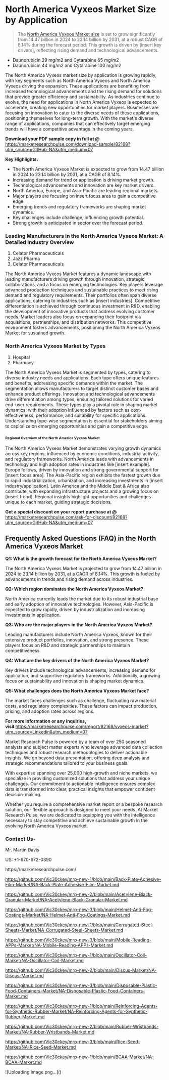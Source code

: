 <h1>North America Vyxeos Market&nbsp;Size by Application</h1><blockquote><p>The <a href="https://marketresearchpulse.com/download-sample/82168?utm_source=GitHub-NA&amp;utm_medium=07">North America Vyxeos Market size</a> is set to grow significantly from 14.47 billion in 2024 to 23.14 billion by 2031, at a robust CAGR of 8.14% during the forecast period. This growth is driven by [insert key drivers], reflecting rising demand and technological advancements.</p></blockquote><ul><li>Daunorubicin 29 mg/m2 and Cytarabine 65 mg/m2 <li> Daunorubicin 44 mg/m2 and Cytarabine 100 mg/m2</li></ul><p>The North America Vyxeos market size by application is growing rapidly, with key segments such as North America Vyxeos and North America Vyxeos driving the expansion. These applications are benefiting from increased technological advancements and the rising demand for solutions that provide greater efficiency and sustainability. As industries continue to evolve, the need for applications in North America Vyxeos is expected to accelerate, creating new opportunities for market players. Businesses are focusing on innovation to cater to the diverse needs of these applications, positioning themselves for long-term growth. With the market's diverse range of applications, companies that can effectively target emerging trends will have a competitive advantage in the coming years.</p><p><strong>Download your PDF sample copy in full at @ </strong><a href="https://marketresearchpulse.com/download-sample/82168?utm_source=GitHub-NA&amp;utm_medium=07">https://marketresearchpulse.com/download-sample/82168?utm_source=GitHub-NA&amp;utm_medium=07</a></p><p><strong>Key Highlights: </strong></p><ul><li>The North America Vyxeos Market is expected to grow from 14.47 billion in 2024 to 23.14 billion by 2031, at a CAGR of 8.14%.</li><li>Increasing demand for trend or application is driving market growth.</li><li>Technological advancements and innovation are key market drivers.</li><li>North America, Europe, and Asia-Pacific are leading regional markets.</li><li>Major players are focusing on insert focus area to gain a competitive edge.</li><li>Emerging trends and regulatory frameworks are shaping market dynamics.</li><li>Key challenges include challenge, influencing growth potential.</li><li>Strong growth is anticipated in sector over the forecast period.</li></ul><h3>Leading Manufacturers in the North America Vyxeos Market: A Detailed Industry Overview</h3><ol><li>Celator Pharmaceuticals</li><li>Jazz Pharma</li><li>Celator Pharmaceuticals</li></ol><div class="flex max-w-full flex-col flex-grow"><div class="min-h-8 text-message flex w-full flex-col items-end gap-2 whitespace-normal break-words [.text-message+&amp;]:mt-5" dir="auto" data-message-author-role="assistant" data-message-id="fd8432e4-4910-450d-b182-61b7bfb0a01f" data-message-model-slug="gpt-4o"><div class="flex w-full flex-col gap-1 empty:hidden first:pt-[3px]"><div class="markdown prose w-full break-words dark:prose-invert light"><p>The North America Vyxeos Market features a dynamic landscape with leading manufacturers driving growth through innovation, strategic collaborations, and a focus on emerging technologies. Key players leverage advanced production techniques and sustainable practices to meet rising demand and regulatory requirements. Their portfolios often span diverse applications, catering to industries such as [insert industries]. Competitive differentiation is achieved through continuous investment in R&amp;D, enabling the development of innovative products that address evolving customer needs. Market leaders also focus on expanding their footprint via acquisitions, partnerships, and distribution networks. This competitive environment fosters advancements, positioning the North America Vyxeos Market for sustained growth.</p></div></div></div></div><h3>North America Vyxeos Market by Types</h3><ol><li>Hospital <li> Pharmacy</li></ol><div class="flex max-w-full flex-col flex-grow"><div class="min-h-8 text-message flex w-full flex-col items-end gap-2 whitespace-normal break-words [.text-message+&amp;]:mt-5" dir="auto" data-message-author-role="assistant" data-message-id="084470be-0bb7-4664-bddf-5156b4f41249" data-message-model-slug="gpt-4o-mini"><div class="flex w-full flex-col gap-1 empty:hidden first:pt-[3px]"><div class="markdown prose w-full break-words dark:prose-invert light"><p>The North America Vyxeos Market is segmented by types, catering to diverse industry needs and applications. Each type offers unique features and benefits, addressing specific demands within the market. The segmentation allows manufacturers to target distinct customer bases and enhance product offerings. Innovation and technological advancements drive differentiation among types, ensuring tailored solutions for varied end-user requirements. These types play a pivotal role in shaping market dynamics, with their adoption influenced by factors such as cost-effectiveness, performance, and suitability for specific applications. Understanding type-wise segmentation is essential for stakeholders aiming to capitalize on emerging opportunities and gain a competitive edge.</p></div></div></div></div><h3><span style="font-size: 11px;">Regional Overview of the North America Vyxeos Market</span></h3><div class="flex max-w-full flex-col flex-grow"><div class="min-h-8 text-message flex w-full flex-col items-end gap-2 whitespace-normal break-words [.text-message+&amp;]:mt-5" dir="auto" data-message-author-role="assistant" data-message-id="e9038762-ce64-4e30-91c9-9bd413514231" data-message-model-slug="gpt-4o-mini"><div class="flex w-full flex-col gap-1 empty:hidden first:pt-[3px]"><div class="markdown prose w-full break-words dark:prose-invert light"><p>The North America Vyxeos Market demonstrates varying growth dynamics across key regions, influenced by economic conditions, industrial activity, and regulatory frameworks. North America leads with advancements in technology and high adoption rates in industries like [insert example]. Europe follows, driven by innovation and strong governmental support for [insert focus area]. The Asia-Pacific region exhibits the fastest growth due to rapid industrialization, urbanization, and increasing investments in [insert industry/application]. Latin America and the Middle East &amp; Africa also contribute, with expanding infrastructure projects and a growing focus on [insert trend]. Regional insights highlight opportunities and challenges unique to each market, guiding strategic decisions.</p></div></div></div></div><p><strong>Get a special discount on your report purchase at @ </strong><a href="https://marketresearchpulse.com/ask-for-discount/82168?utm_source=GitHub-NA&amp;utm_medium=07">https://marketresearchpulse.com/ask-for-discount/82168?utm_source=GitHub-NA&amp;utm_medium=07</a></p><h2>Frequently Asked Questions (FAQ) in the North America Vyxeos Market</h2><p><strong>Q1: What is the growth forecast for the North America Vyxeos Market?</strong></p><p>The North America Vyxeos Market is projected to grow from 14.47 billion in 2024 to 23.14 billion by 2031, at a CAGR of 8.14%. This growth is fueled by advancements in trends and rising demand across industries.</p><p><strong>Q2: Which region dominates the North America Vyxeos Market?</strong></p><p>North America currently leads the market due to its robust industrial base and early adoption of innovative technologies. However, Asia-Pacific is expected to grow rapidly, driven by industrialization and increasing investments in application.</p><p><strong>Q3: Who are the major players in the North America Vyxeos Market?</strong></p><p>Leading manufacturers include North America Vyxeos, known for their extensive product portfolios, innovation, and strong presence. These players focus on R&amp;D and strategic partnerships to maintain competitiveness.</p><p><strong>Q4: What are the key drivers of the North America Vyxeos Market?</strong></p><p>Key drivers include technological advancements, increasing demand for application, and supportive regulatory frameworks. Additionally, a growing focus on sustainability and innovation is shaping market dynamics.</p><p><strong>Q5: What challenges does the North America Vyxeos Market face?</strong></p><p>The market faces challenges such as challenge, fluctuating raw material costs, and regulatory complexities. These factors can impact production, pricing, and adoption rates across regions.</p><p><strong>For more information or any inquiries, visit&nbsp;</strong><a href="https://marketresearchpulse.com/report/82168/vyxeos-market?utm_source=Linkedin&utm_medium=07">https://marketresearchpulse.com/report/82168/vyxeos-market?utm_source=Linkedin&utm_medium=07</a></p><p>Market Research Pulse is powered by a team of over 250 seasoned analysts and subject matter experts who leverage advanced data collection techniques and robust research methodologies to deliver actionable insights. We go beyond data presentation, offering deep analysis and strategic recommendations tailored to your business goals.</p><p>With expertise spanning over 25,000 high-growth and niche markets, we specialize in providing customized solutions that address your unique challenges. Our commitment to actionable intelligence ensures complex data is transformed into clear, practical insights that empower confident decision-making.</p><p>Whether you require a comprehensive market report or a bespoke research solution, our flexible approach is designed to meet your needs. At Market Research Pulse, we are dedicated to equipping you with the intelligence necessary to stay competitive and achieve sustainable growth in the evolving North America Vyxeos market.</p><h3><strong>Contact Us-</strong></h3><p>Mr. Martin Davis</p><p>US: +1-970-672-0390</p><p>https://marketresearchpulse.com/</p><p><a href="https://github.com/Vic30ckey/mrp-new-1/blob/main/Back-Plate-Adhesive-Film-Market/NA-Back-Plate-Adhesive-Film-Market.md">https://github.com/Vic30ckey/mrp-new-1/blob/main/Back-Plate-Adhesive-Film-Market/NA-Back-Plate-Adhesive-Film-Market.md</a></p><p><a href="https://github.com/Vic30ckey/mrp-new-2/blob/main/Acetylene-Black-Granular-Market/NA-Acetylene-Black-Granular-Market.md">https://github.com/Vic30ckey/mrp-new-2/blob/main/Acetylene-Black-Granular-Market/NA-Acetylene-Black-Granular-Market.md</a></p><p><a href="https://github.com/Vic30ckey/mrp-new-3/blob/main/Helmet-Anti-Fog-Coatings-Market/NA-Helmet-Anti-Fog-Coatings-Market.md">https://github.com/Vic30ckey/mrp-new-3/blob/main/Helmet-Anti-Fog-Coatings-Market/NA-Helmet-Anti-Fog-Coatings-Market.md</a></p><p><a href="https://github.com/Vic30ckey/mrp-new-1/blob/main/Corrugated-Steel-Sheets-Market/NA-Corrugated-Steel-Sheets-Market.md">https://github.com/Vic30ckey/mrp-new-1/blob/main/Corrugated-Steel-Sheets-Market/NA-Corrugated-Steel-Sheets-Market.md</a></p><p><a href="https://github.com/Vic30ckey/mrp-new-3/blob/main/Mobile-Reading-APPs-Market/NA-Mobile-Reading-APPs-Market.md">https://github.com/Vic30ckey/mrp-new-3/blob/main/Mobile-Reading-APPs-Market/NA-Mobile-Reading-APPs-Market.md</a></p><p><a href="https://github.com/Vic30ckey/mrp-new-1/blob/main/Oscillator-Coil-Market/NA-Oscillator-Coil-Market.md">https://github.com/Vic30ckey/mrp-new-1/blob/main/Oscillator-Coil-Market/NA-Oscillator-Coil-Market.md</a></p><p><a href="https://github.com/Vic30ckey/mrp-new-2/blob/main/Discus-Market/NA-Discus-Market.md">https://github.com/Vic30ckey/mrp-new-2/blob/main/Discus-Market/NA-Discus-Market.md</a></p><p><a href="https://github.com/Vic30ckey/mrp-new-3/blob/main/Disposable-Plastic-Food-Containers-Market/NA-Disposable-Plastic-Food-Containers-Market.md">https://github.com/Vic30ckey/mrp-new-3/blob/main/Disposable-Plastic-Food-Containers-Market/NA-Disposable-Plastic-Food-Containers-Market.md</a></p><p><a href="https://github.com/Vic30ckey/mrp-new-1/blob/main/Reinforcing-Agents-for-Synthetic-Rubber-Market/NA-Reinforcing-Agents-for-Synthetic-Rubber-Market.md">https://github.com/Vic30ckey/mrp-new-1/blob/main/Reinforcing-Agents-for-Synthetic-Rubber-Market/NA-Reinforcing-Agents-for-Synthetic-Rubber-Market.md</a></p><p><a href="https://github.com/Vic30ckey/mrp-new-2/blob/main/Rubber-Wristbands-Market/NA-Rubber-Wristbands-Market.md">https://github.com/Vic30ckey/mrp-new-2/blob/main/Rubber-Wristbands-Market/NA-Rubber-Wristbands-Market.md</a></p><p><a href="https://github.com/Vic30ckey/mrp-new-3/blob/main/Rice-Seed-Market/NA-Rice-Seed-Market.md">https://github.com/Vic30ckey/mrp-new-3/blob/main/Rice-Seed-Market/NA-Rice-Seed-Market.md</a></p><p><a href="https://github.com/Vic30ckey/mrp-new-1/blob/main/BCAA-Market/NA-BCAA-Market.md">https://github.com/Vic30ckey/mrp-new-1/blob/main/BCAA-Market/NA-BCAA-Market.md</a></p>
![Uploading image.png…]()
